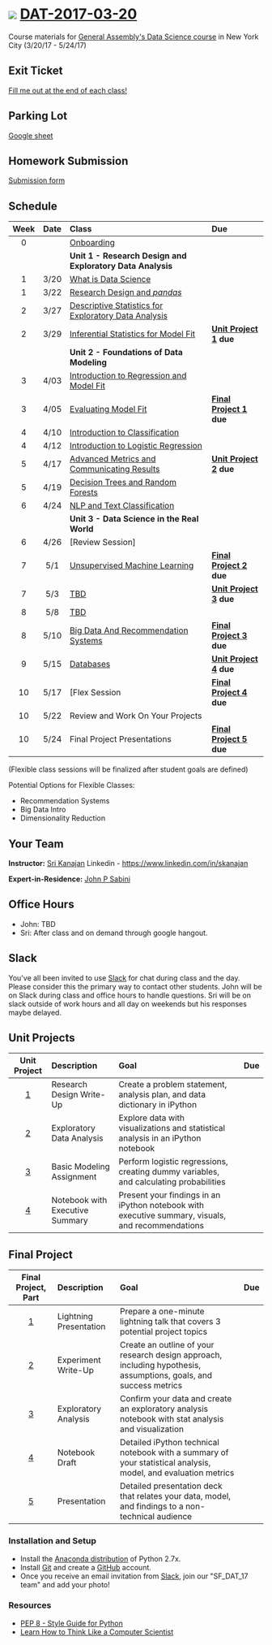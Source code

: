# ![](https://ga-dash.s3.amazonaws.com/production/assets/logo-9f88ae6c9c3871690e33280fcf557f33.png) [DAT-2017-03-20](https://github.com/ga-students/DAT-2017-03-20)

Course materials for [General Assembly's Data Science course](https://generalassemb.ly/education/data-science/) in New York City (3/20/17 - 5/24/17)

## Exit Ticket

[Fill me out at the end of each class!](https://goo.gl/forms/7AGUshKAV728UCvF3)

## Parking Lot
[Google sheet](https://docs.google.com/spreadsheets/d/1IO3_NR632bk_eGFieu7f6XpndKy_CYFnEnBT81JIP_0/edit#gid=0)

## Homework Submission
[Submission form](https://docs.google.com/forms/d/1ltwJ2etdMB0_kfGUsfR2wizjXu02D2z5JnrzeEPOJtM/)

## Schedule

| Week | Date | Class | Due |
|:---:|:---:|:---|:---|
| 0 | | [Onboarding](./resources/student-resources/data-science-onboarding.pdf) | |
| | | **Unit 1 - Research Design and Exploratory Data Analysis** |
| 1 | 3/20 | [What is Data Science](./lessons/lesson-01/readme.md) | |
| 1 | 3/22 | [Research Design and _pandas_](./lessons/lesson-02/readme.md) | |
| 2 | 3/27 | [Descriptive Statistics for Exploratory Data Analysis](./lessons/lesson-03/readme.md) |  |
| 2 | 3/29 | [Inferential Statistics for Model Fit](./lessons/lesson-04/readme.md) |**[Unit Project 1](./projects/unit-projects/project-1) due** |
| | | **Unit 2 - Foundations of Data Modeling** | |
| 3 | 4/03 | [Introduction to Regression and Model Fit](./lessons/lesson-05/readme.md) |  |
| 3 | 4/05 | [Evaluating Model Fit](./lessons/lesson-06/readme.md) | **[Final Project 1](./projects/final-projects/01-lightning-talk) due** |
| 4 | 4/10 | [Introduction to Classification](./lessons/lesson-07/readme.md) | |
| 4 | 4/12 | [Introduction to Logistic Regression](./lessons/lesson-08/readme.md) | |
| 5 | 4/17 | [Advanced Metrics and Communicating Results](./lessons/lesson-09/readme.md) |**[Unit Project 2](./projects/unit-projects/project-2) due**  |
| 5 | 4/19 | [Decision Trees and Random Forests](./lessons/lesson-10/readme.md) |  |
| 6 | 4/24 | [NLP and Text Classification](./lessons/lesson-11/readme.md) | |
| | | **Unit 3 - Data Science in the Real World** | |
| 6 | 4/26 | [Review Session] |  |
| 7 | 5/1 | [Unsupervised Machine Learning](./lessons/lesson-12/readme.md) |**[Final Project 2](./projects/final-projects/02-experiment-writeup) due**    |
| 7 | 5/3 | [TBD](./lessons/lesson-13/readme.md) |**[Unit Project 3](./projects/unit-projects/project-3) due** |
| 8 | 5/8 | [TBD](./lessons/lesson-14/readme.md) |  |
| 8 | 5/10 | [Big Data And Recommendation Systems](./lessons/lesson-17/readme.md) |**[Final Project 3](./projects/final-projects/03-exploratory-analysis) due** |
| 9 | 5/15 |[Databases](./lessons/lesson-15/readme.md)  |**[Unit Project 4](./projects/unit-projects/project-4/) due** |
| 10 | 5/17 | [Flex Session | **[Final Project 4](./projects/final-projects/04-notebook-rough-draft) due** |
| 10 | 5/22 | Review and Work On Your Projects |  | |
| 10 | 5/24 | Final Project Presentations | **[Final Project 5](./projects/final-projects/05-presentation) due** | |

(Flexible class sessions will be finalized after student goals are defined)

Potential Options for Flexible Classes:
* Recommendation Systems
* Big Data Intro
* Dimensionality Reduction

## Your Team

**Instructor:** [Sri Kanajan](mailto:kanajan.sri@gmail.com) Linkedin - https://www.linkedin.com/in/skanajan

**Expert-in-Residence:** [John P Sabini](mailto:jpmsabini@gmail.com)

## Office Hours

- John: TBD
- Sri: After class and on demand through google hangout.

## Slack

You've all been invited to use [Slack](https://ganyceveningcourses.slack.com/messages/G4KMTMVU0) for chat during class and the day.  Please consider this the primary way to contact other students.  John will be on Slack during class and office hours to handle questions. Sri will be on slack outside of work hours and all day on weekends but his responses maybe delayed.

## Unit Projects

| Unit Project | Description | Goal | Due |
|:---:|:---|:---|:---:|
| [1](./projects/unit-projects/project-1) | Research Design Write-Up | Create a problem statement, analysis plan, and data dictionary in iPython ||
| [2](./projects/unit-projects/project-2) | Exploratory Data Analysis | Explore data with visualizations and statistical analysis in an iPython notebook | |
| [3](./projects/unit-projects/project-3) | Basic Modeling Assignment | Perform logistic regressions, creating dummy variables, and calculating probabilities | |
| [4](./projects/unit-projects/project-4) | Notebook with Executive Summary | Present your findings in an iPython notebook with executive summary, visuals, and recommendations ||

## Final Project

| Final Project, Part | Description | Goal | Due |
|:---:|:---|:---|:---:|
| [1](./projects/final-projects/) | Lightning Presentation | Prepare a one-minute lightning talk that covers 3 potential project topics | |
| [2](./projects/final-project/) | Experiment Write-Up | Create an outline of your research design approach, including hypothesis, assumptions, goals, and success metrics | |
| [3](./projects/final-project/) | Exploratory Analysis | Confirm your data and create an exploratory analysis notebook with stat analysis and visualization | |
| [4](./projects/final-project/) | Notebook Draft | Detailed iPython technical notebook with a summary of your statistical analysis, model, and evaluation metrics | |
| [5](./projects/final-project/) | Presentation | Detailed presentation deck that relates your data, model, and findings to a non-technical audience | |



### Installation and Setup
* Install the [Anaconda distribution](http://continuum.io/downloads) of Python 2.7x.
* Install [Git](http://git-scm.com/book/en/v2/Getting-Started-Installing-Git) and create a [GitHub](https://github.com/) account.
* Once you receive an email invitation from [Slack](https://slack.com/), join our "SF\_DAT\_17 team" and add your photo!

### Resources
* [PEP 8 - Style Guide for Python](http://www.python.org/dev/peps/pep-0008)
* [Learn How to Think Like a Computer Scientist](http://interactivepython.org/runestone/static/thinkcspy/toc.html#t-o-c)


